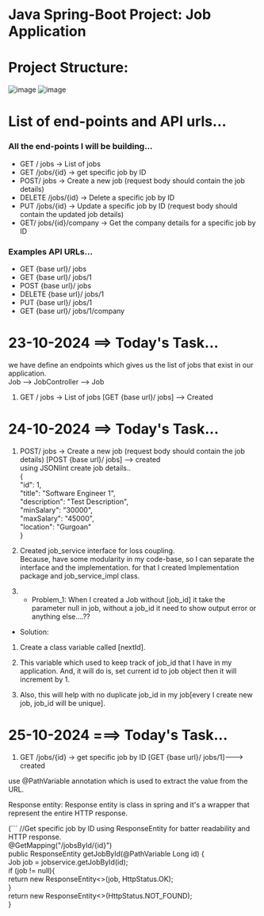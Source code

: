 # Java Spring-Boot Project: Job Application

# Project Structure:
![image](https://github.com/user-attachments/assets/7a9a148b-ebba-4a36-9538-c1df0424d000)
![image](https://github.com/user-attachments/assets/cbe0d895-5e8f-4673-a839-4a4b4a6d2caa)


# List of end-points and API urls...  

### All the end-points I will be building...

* GET / jobs -> List of jobs
* GET /jobs/{id} -> get specific job by ID
* POST/ jobs -> Create a new job (request body should contain the job details)
* DELETE /jobs/{id} -> Delete a specific job by ID
* PUT /jobs/{id} -> Update a specific job by ID (request body should contain the updated job details)
* GET/ jobs/{id}/company -> Get the company details for a specific job by ID
  

### Examples API URLs...

* GET {base url}/ jobs
* GET {base url}/ jobs/1
* POST {base url}/ jobs
* DELETE {base url}/ jobs/1
* PUT {base url}/ jobs/1
* GET {base url}/ jobs/1/company

# 23-10-2024 ==> Today's Task...

we have define an endpoints which gives us the list of jobs that exist in our application.  
Job --> JobController --> Job
1. GET / jobs -> List of jobs [GET {base url}/ jobs] --> Created

# 24-10-2024 ==> Today's Task...  

1. POST/ jobs -> Create a new job (request body should contain the job details) [POST {base url}/ jobs] --> created  
using JSONlint create job details..  
{  
    "id": 1,  
    "title": "Software Engineer 1",  
    "description": "Test Description",  
    "minSalary": "30000",  
    "maxSalary": "45000",  
    "location": "Gurgoan"  
}  

2. Created job_service interface for loss coupling.  
Because, have some modularity in my code-base, so I can separate the interface and the implementation. for that I created Implementation package and job_service_impl class.  


3. * Problem_1: When I created a Job without [job_id] it take  the parameter null in job, without a job_id it need to show output error or anything else....??

* Solution: 
1. Create a class variable called [nextId].  

2. This variable which used to keep track of job_id that I have in my application. And, it will do is, set current id to job object then it will increment by 1.
3. Also, this will help with no duplicate job_id in my job[every I create new job, job_id will be unique].


# 25-10-2024 ===> Today's Task...

1. GET /jobs/{id} -> get specific job by ID [GET {base url}/ jobs/1]---> created

use @PathVariable annotation which is used to extract the value from the URL.

Response entity: Response entity is class in spring and it's a wrapper that represent the entire HTTP response.

(```
//Get specific job by ID using ResponseEntity for batter readability and HTTP response.  
    @GetMapping("/jobsById/{id}")  
    public ResponseEntity<Job> getJobById(@PathVariable Long id) {  
        Job job = jobservice.getJobById(id);  
        if (job != null){  
            return new ResponseEntity<>(job, HttpStatus.OK);  
        }  
        return new ResponseEntity<>(HttpStatus.NOT_FOUND);  
    }  
```)